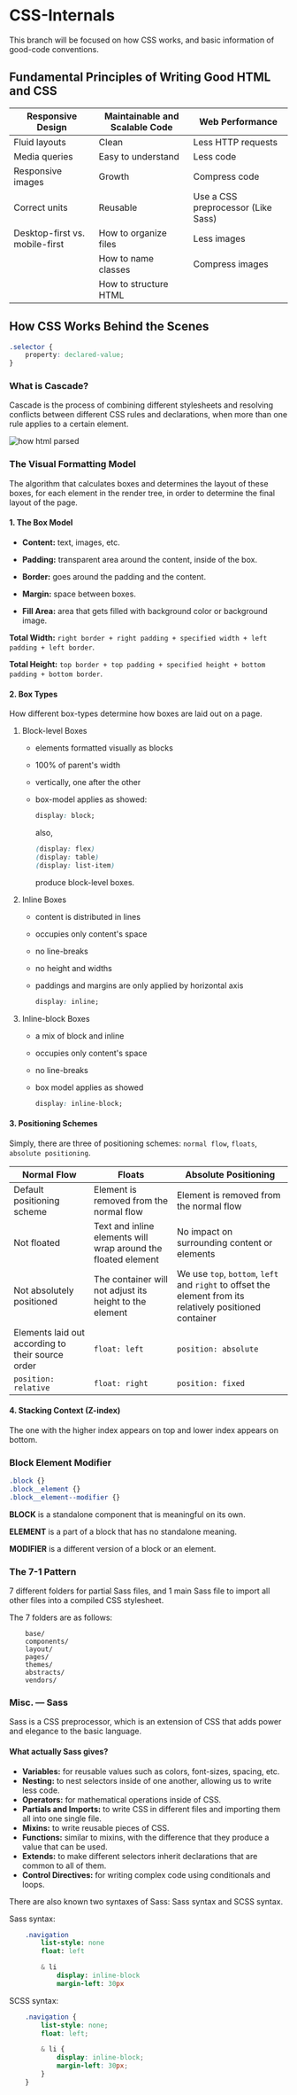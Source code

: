 # CSS-Internals

This branch will be focused on how CSS works, and basic information of good-code conventions.

## Fundamental Principles of Writing Good HTML and CSS

| Responsive Design              | Maintainable and Scalable Code | Web Performance                    |
|--------------------------------|--------------------------------|------------------------------------|
| Fluid layouts                  | Clean                          | Less HTTP requests                 |
| Media queries                  | Easy to understand             | Less code                          |
| Responsive images              | Growth                         | Compress code                      |
| Correct units                  | Reusable                       | Use a CSS preprocessor (Like Sass) |
| Desktop-first vs. mobile-first | How to organize files          | Less images                        |
|                                | How to name classes            | Compress images                    |
|                                | How to structure HTML          |                                    |

## How CSS Works Behind the Scenes

```css
.selector {
    property: declared-value;
}

```

### What is Cascade?

Cascade is the process of combining different stylesheets and resolving conflicts between different CSS rules and declarations, when more than one rule applies to a certain element.

![how html parsed](./slides-page.jpg)

### The Visual Formatting Model

The algorithm that calculates boxes and determines the layout of these boxes, for each element in the render tree, in order to determine the final layout of the page.

#### 1. The Box Model

- **Content:** text, images, etc.

- **Padding:** transparent area around the content, inside of the box.

- **Border:** goes around the padding and the content.

- **Margin:** space between boxes.

- **Fill Area:** area that gets filled with background color or background image.

**Total Width:** `right border + right padding + specified width + left padding + left border`.

**Total Height:** `top border + top padding + specified height + bottom padding + bottom border`.

#### 2. Box Types

How different box-types determine how boxes are laid out on a page.

1. Block-level Boxes
    - elements formatted visually as blocks
    - 100% of parent's width
    - vertically, one after the other
    - box-model applies as showed:
  
        ```css
        display: block;
        ```

        also,

        ```css
        (display: flex)
        (display: table)
        (display: list-item)
        ```

        produce block-level boxes.

2. Inline Boxes
    - content is distributed in lines
    - occupies only content's space
    - no line-breaks
    - no height and widths
    - paddings and margins are only applied by horizontal axis

        ```css
        display: inline;        
        ```

3. Inline-block Boxes
    - a mix of block and inline
    - occupies only content's space
    - no line-breaks
    - box model applies as showed

        ```css
        display: inline-block;
        ```

#### 3. Positioning Schemes

Simply, there are three of positioning schemes: `normal flow`, `floats`, `absolute positioning`.

| Normal Flow                                       | Floats                                                        | Absolute Positioning                                                                                      |
|---------------------------------------------------|---------------------------------------------------------------|-----------------------------------------------------------------------------------------------------------|
| Default positioning scheme                        | Element is removed from the normal flow                       | Element is removed from the normal flow                                                                   |
| Not floated                                       | Text and inline elements will wrap around the floated element | No impact on surrounding content or elements                                                              |
| Not absolutely positioned                         | The container will not adjust its height to the element       | We use `top`, `bottom`, `left` and `right` to offset the element from its relatively positioned container |
| Elements laid out according to their source order | `float: left`                                                 | `position: absolute`                                                                                      |
| `position: relative`                              | `float: right`                                                | `position: fixed`                                                                                         |

#### 4. Stacking Context (Z-index)

The one with the higher index appears on top and lower index appears on bottom.

### **B**lock **E**lement **M**odifier

```css
.block {}
.block__element {}
.block__element--modifier {}
```

**BLOCK** is a standalone component that is meaningful on its own.

**ELEMENT** is a part of a block that has no standalone meaning.

**MODIFIER** is a different version of a block or an element.

### The 7-1 Pattern

7 different folders for partial Sass files, and 1 main Sass file to import all other files into a compiled CSS stylesheet.

The 7 folders are as follows:

```plaintext
    base/
    components/
    layout/
    pages/
    themes/
    abstracts/
    vendors/ 
```

### Misc. — Sass

Sass is a CSS preprocessor, which is an extension of CSS that adds power and elegance to the basic language.

#### What actually Sass gives?

- **Variables:** for reusable values such as colors, font-sizes, spacing, etc.
- **Nesting:** to nest selectors inside of one another, allowing us to write less code.
- **Operators:** for mathematical operations inside of CSS.
- **Partials and Imports:** to write CSS in different files and importing them all into one single file.
- **Mixins:** to write reusable pieces of CSS.
- **Functions:** similar to mixins, with the difference that they produce a value that can be used.
- **Extends:** to make different selectors inherit declarations that are common to all of them.
- **Control Directives:** for writing complex code using conditionals and loops.

There are also known two syntaxes of Sass: Sass syntax and SCSS syntax.

Sass syntax:

```sass
    .navigation
        list-style: none
        float: left

        & li
            display: inline-block
            margin-left: 30px
```

SCSS syntax:

```scss
    .navigation {
        list-style: none;
        float: left;

        & li {
            display: inline-block;
            margin-left: 30px;
        }
    }
```
